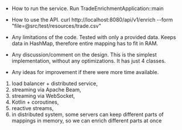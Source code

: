 - How to run the service.
Run TradeEnrichmentApplication::main

- How to use the API.
curl http://localhost:8080/api/v1/enrich --form "file=@src/test/resources/trade.csv"

- Any limitations of the code.
Tested with only a provided data.
Keeps data in HashMap, therefore entire mapping has to fit in RAM.

- Any discussion/comment on the design.
This is the simplest implementation, without any optimizations. It has just 4 classes.

- Any ideas for improvement if there were more time available.
1. load balancer + distributed service,
2. streaming via Apache Beam,
3. streaming via WebSocket,
4. Kotlin + coroutines,
5. reactive streams,
6. in distributed system, some servers can keep different parts of mappings in memory, so we can enrich different parts at once